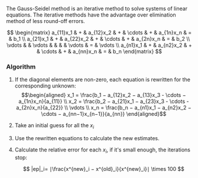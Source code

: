 The Gauss-Seidel method is an iterative method to solve systems of linear equations. The iterative methods have the advantage over elimination method of less round-off errors.

$$
\begin{matrix}
a_{11}x_1 & + & a_{12}x_2  & + & \cdots & + & a_{1n}x_n & = & b_1 \\
a_{21}x_1 & + & a_{22}x_2  & + & \cdots & + & a_{2n}x_n & = & b_2 \\
\vdots &  & \vdots  &  &  &  & \vdots & = & \vdots \\
a_{n1}x_1 & + & a_{n2}x_2  & + & \cdots & + & a_{nn}x_n & = & b_n
\end{matrix}
$$

### Algorithm

1. If the diagonal elements are non-zero, each equation is rewritten for the corresponding unknown:
	$$\begin{aligned}
	x_1 = \frac{b_1 − a_{12}x_2 − a_{13}x_3 - \cdots − a_{1n}x_n}{a_{11}} \\
	x_2 = \frac{b_2 − a_{21}x_1 − a_{23}x_3 - \cdots - a_{2n}x_n}{a_{22}} \\
	\vdots \\
	x_n = \frac{b_n − a_{n1}x_1 − a_{n2}x_2 − \cdots − a_{nn−1}x_{n−1}}{a_{nn}} 
	\end{aligned}$$
2. Take an initial guess for all the $x_i$
3. Use the rewritten equations to calculate the new estimates.
4. Calculate the relative error for each $x_i$, if it's small enough, the iterations stop:

	$$
	|ep|_i= ∣\frac{x^{new}_i − x^{old}_i}{x^{new}_i}∣ \times 100
	$$